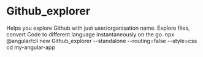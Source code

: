 # Github_explorer
Helps you explore Github with just user/organisation name. Explore files, convert Code to different language instantaneously on the go.
npx @angular/cli new Github_explorer --standalone --routing=false --style=css
cd my-angular-app
